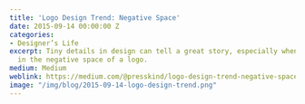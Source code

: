 ```yaml
---
title: 'Logo Design Trend: Negative Space'
date: 2015-09-14 00:00:00 Z
categories:
- Designer’s Life
excerpt: Tiny details in design can tell a great story, especially when they’re hidden
  in the negative space of a logo.
medium: Medium
weblink: https://medium.com/@presskind/logo-design-trend-negative-space-c7d6f9b666d4
image: "/img/blog/2015-09-14-logo-design-trend.png"
---
```


